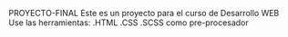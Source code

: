 PROYECTO-FINAL
Este es un proyecto para el curso de Desarrollo WEB
Use las herramientas:
.HTML
.CSS
.SCSS como pre-procesador